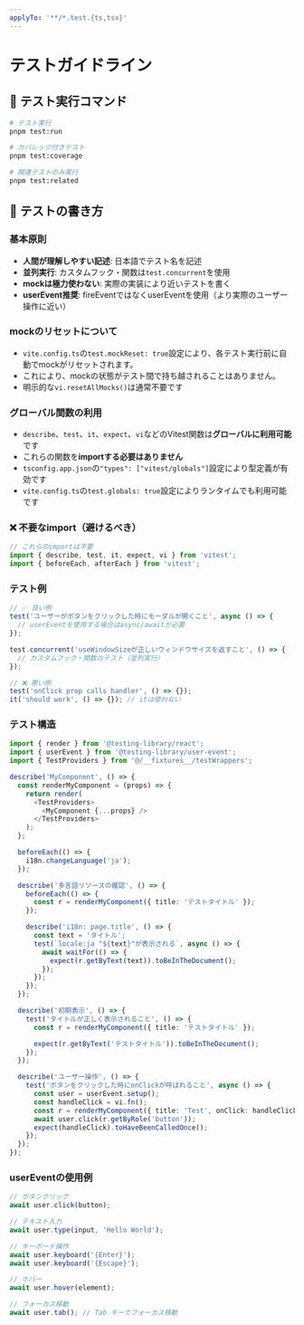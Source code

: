 ```yaml
---
applyTo: '**/*.test.{ts,tsx}'
---
```


# テストガイドライン

## 🧪 テスト実行コマンド

```bash
# テスト実行
pnpm test:run

# カバレッジ付きテスト
pnpm test:coverage

# 関連テストのみ実行
pnpm test:related
```

## 📝 テストの書き方

### 基本原則

- **人間が理解しやすい記述**: 日本語でテスト名を記述
- **並列実行**: カスタムフック・関数は`test.concurrent`を使用
- **mockは極力使わない**: 実際の実装により近いテストを書く
- **userEvent推奨**: fireEventではなくuserEventを使用（より実際のユーザー操作に近い）

### mockのリセットについて

- `vite.config.ts`の`test.mockReset: true`設定により、各テスト実行前に自動でmockがリセットされます。
- これにより、mockの状態がテスト間で持ち越されることはありません。
- 明示的な`vi.resetAllMocks()`は通常不要です

### グローバル関数の利用

- `describe`、`test`、`it`、`expect`、`vi`などのVitest関数は**グローバルに利用可能**です
- これらの関数を**importする必要はありません**
- `tsconfig.app.json`の`"types": ["vitest/globals"]`設定により型定義が有効です
- `vite.config.ts`の`test.globals: true`設定によりランタイムでも利用可能です

### ❌ 不要なimport（避けるべき）

```typescript
// これらのimportは不要
import { describe, test, it, expect, vi } from 'vitest';
import { beforeEach, afterEach } from 'vitest';
```

### テスト例

```typescript
// ✅ 良い例
test('ユーザーがボタンをクリックした時にモーダルが開くこと', async () => {
  // userEventを使用する場合はasync/awaitが必要
});

test.concurrent('useWindowSizeが正しいウィンドウサイズを返すこと', () => {
  // カスタムフック・関数のテスト（並列実行）
});

// ❌ 悪い例
test('onClick prop calls handler', () => {});
it('should work', () => {}); // itは使わない
```

### テスト構造

```typescript
import { render } from '@testing-library/react';
import { userEvent } from '@testing-library/user-event';
import { TestProviders } from '@/__fixtures__/testWrappers';

describe('MyComponent', () => {
  const renderMyComponent = (props) => {
    return render(
      <TestProviders>
        <MyComponent {...props} />
      </TestProviders>
    );
  };

  beforeEach(() => {
    i18n.changeLanguage('ja');
  });

  describe('多言語リソースの確認', () => {
    beforeEach(() => {
      const r = renderMyComponent({ title: 'テストタイトル' });
    });

    describe('i18n: page.title', () => {
      const text = 'タイトル';
      test(`locale:ja "${text}"が表示される`, async () => {
        await waitFor(() => {
          expect(r.getByText(text)).toBeInTheDocument();
        });
      });
    });
  });

  describe('初期表示', () => {
    test('タイトルが正しく表示されること', () => {
      const r = renderMyComponent({ title: 'テストタイトル' });

      expect(r.getByText('テストタイトル')).toBeInTheDocument();
    });
  });

  describe('ユーザー操作', () => {
    test('ボタンをクリックした時にonClickが呼ばれること', async () => {
      const user = userEvent.setup();
      const handleClick = vi.fn();
      const r = renderMyComponent({ title: 'Test', onClick: handleClick });
      await user.click(r.getByRole('button'));
      expect(handleClick).toHaveBeenCalledOnce();
    });
  });
});
```

### userEventの使用例

```typescript
// ボタンクリック
await user.click(button);

// テキスト入力
await user.type(input, 'Hello World');

// キーボード操作
await user.keyboard('{Enter}');
await user.keyboard('{Escape}');

// ホバー
await user.hover(element);

// フォーカス移動
await user.tab(); // Tab キーでフォーカス移動
```
